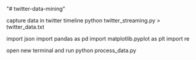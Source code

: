 "# twitter-data-mining" 


capture data in twitter timeline 
python twitter_streaming.py > twitter_data.txt

import json
import pandas as pd
import matplotlib.pyplot as plt
import re


open new terminal and run python process_data.py

